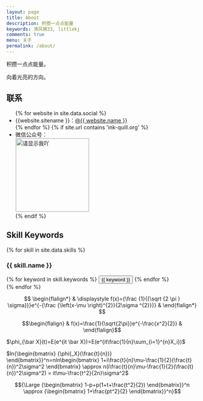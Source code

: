 ```yaml
---
layout: page
title: About
description: 积攒一点点能量
keywords: 清风拂33, littlekj
comments: true
menu: 关于
permalink: /about/
---
```


积攒一点点能量。

向着光亮的方向。

## 联系

<ul>
{% for website in site.data.social %}
<li>{{website.sitename }}：<a href="{{ website.url }}" target="_blank">@{{ website.name }}</a></li>
{% endfor %}
{% if site.url contains 'ink-quill.org' %}
<li>
微信公众号：<br />
<img style="height:192px;width:192px;border:1px solid lightgrey;" src="{{ site.url }}/assets/images/qrcode.jpg" alt="请显示我吖" />
</li>
{% endif %}
</ul>


## Skill Keywords

{% for skill in site.data.skills %}
### {{ skill.name }}
<div class="btn-inline">
{% for keyword in skill.keywords %}
<button class="btn btn-outline" type="button">{{ keyword }}</button>
{% endfor %}
</div>
{% endfor %}

$$ 
\begin{flalign*} 
& \displaystyle f(x)={\frac {1}{{\sqrt {2 \pi } \sigma}}}e^{-{\frac {\left(x-\mu \right)^{2}}{2\sigma ^{2}}}} &
\end{flalign*}
$$

$$\begin{flalign}
& f(x)=\frac{1}{\sqrt{2\pi}}e^{-\frac{x^2}{2}} &
\end{flalign}$$

$\phi_{\bar X}(t)=E(e^{it \bar X})=E(e^{it\frac{1}{n}\sum_{i=1}^{n}X_i})$

$ln{\begin{bmatrix} {\phi{_X}(\frac{t}{n})} \end{bmatrix}}^n=nln\begin{bmatrix} 1+i\frac{t}{n}\mu-\frac{1}{2}(\frac{t}{n})^2\sigma^2 \end{bmatrix} \approx n(i\frac{t}{n}\mu-\frac{1}{2}(\frac{t}{n})^2\sigma^2) = it\mu-\frac{t^2}{2n}\sigma^2$

$${\Large {\begin{bmatrix} 1-p+p(1+t+\frac{t^2}{2}) \end{bmatrix}}^n \approx {\begin{bmatrix} 1+\frac{pt^2}{2} \end{bmatrix}}^n}$$
